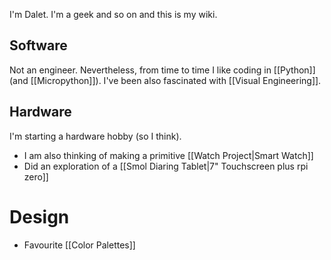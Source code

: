 I'm Dalet. I'm a geek and so on and this is my wiki.

## Software

Not an engineer. Nevertheless, from time to time I like coding in [[Python]] (and [[Micropython]]). I've been also fascinated with  [[Visual Engineering]].

## Hardware

I'm starting a hardware hobby (so I think). 

- I am also thinking of making a primitive [[Watch Project|Smart Watch]]
- Did an exploration of a [[Smol Diaring Tablet|7" Touchscreen plus rpi zero]]

# Design

- Favourite [[Color Palettes]]
